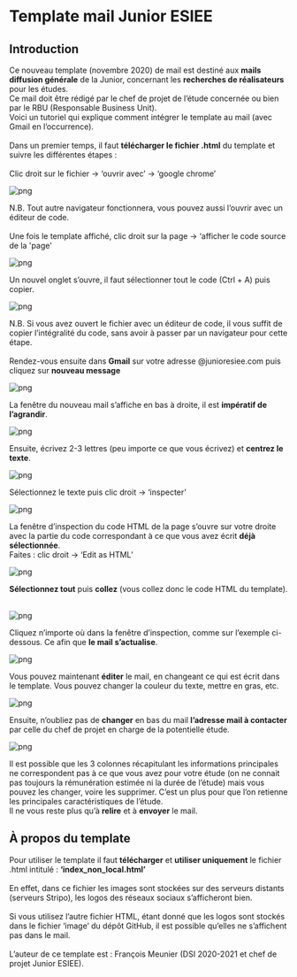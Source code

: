 # Template mail Junior ESIEE

## Introduction

Ce nouveau template (novembre 2020) de mail est destiné aux **mails diffusion générale** de la Junior, concernant les **recherches de réalisateurs** pour les études.<br/>
Ce mail doit être rédigé par le chef de projet de l’étude concernée ou bien par le RBU (Responsable Business Unit).<br/>
Voici un tutoriel qui explique comment intégrer le template au mail (avec Gmail en l’occurrence).<br/>
<br/>
Dans un premier temps, il faut **télécharger le fichier .html** du template et suivre les différentes étapes :<br/>
<br/>
Clic droit sur le fichier → ‘ouvrir avec’ → ‘google chrome’ 
 &nbsp;         
    
![png](readme_img/2dossier.png)

N.B. Tout autre navigateur fonctionnera, vous pouvez aussi l’ouvrir avec un éditeur de code.<br/>
<br/>
Une fois le template affiché, clic droit sur la page → ‘afficher le code source de la 'page'
 &nbsp;         
    
![png](readme_img/3chrome.png)
 
Un nouvel onglet s’ouvre, il faut sélectionner tout le code (Ctrl + A) puis copier.
 &nbsp;         
    
![png](readme_img/4chrome.png)

N.B. Si vous avez ouvert le fichier avec un éditeur de code, il vous suffit de copier l’intégralité du code, sans avoir à passer par un navigateur pour cette étape.<br/>
<br/>
Rendez-vous ensuite dans **Gmail** sur votre adresse @junioresiee.com puis cliquez sur **nouveau message**
 &nbsp;         
    
![png](readme_img/5mail.png)
 
La fenêtre du nouveau mail s’affiche en bas à droite, il est **impératif de l’agrandir**.
 &nbsp;         
    
![png](readme_img/6mail.png)
 
Ensuite, écrivez 2-3 lettres (peu importe ce que vous écrivez) et **centrez le texte**.
 &nbsp;         
    
![png](readme_img/7mail.png)

Sélectionnez le texte puis clic droit → ‘inspecter’
 &nbsp;         
    
![png](readme_img/8mail.png)
 
La fenêtre d’inspection du code HTML de la page s’ouvre sur votre droite avec la partie du code correspondant à ce que vous avez écrit **déjà sélectionnée**.<br/>
Faites : clic droit → ‘Edit as HTML’
 &nbsp;         
    
![png](readme_img/9mail.png)
 
**Sélectionnez tout** puis **collez** (vous collez donc le code HTML du template).
 &nbsp;         
    
![png](readme_img/10mail.png)
 
Cliquez n’importe où dans la fenêtre d’inspection, comme sur l’exemple ci-dessous. Ce afin que **le mail s’actualise**.
 &nbsp;         
    
![png](readme_img/11cliquermail.png)
 
Vous pouvez maintenant **éditer** le mail, en changeant ce qui est écrit dans le template. Vous pouvez changer la couleur du texte, mettre en gras, etc. 
 &nbsp;         
    
![png](readme_img/12editer_mail.png)
 
Ensuite, n’oubliez pas de **changer** en bas du mail **l’adresse mail à contacter** par celle du chef de projet en charge de la potentielle étude.
 &nbsp;         
    
![png](readme_img/13fin.PNG)
 
Il est possible que les 3 colonnes récapitulant les informations principales ne correspondent pas à ce que vous avez pour votre étude (on ne connait pas toujours la rémunération estimée ni la durée de l’étude) mais vous pouvez les changer, voire les supprimer. C’est un plus pour que l’on retienne les principales caractéristiques de l’étude.<br/>
Il ne vous reste plus qu’à **relire** et à **envoyer** le mail.

## À propos du template
 
Pour utiliser le template il faut **télécharger** et **utiliser uniquement** le fichier .html intitulé : **‘index_non_local.html’**<br/>
<br/>
En effet, dans ce fichier les images sont stockées sur des serveurs distants (serveurs Stripo), les logos des réseaux sociaux s’afficheront bien.<br/>
<br/>
Si vous utilisez l’autre fichier HTML, étant donné que les logos sont stockés dans le fichier ‘image’ du dépôt GitHub, il est possible qu’elles ne s’affichent pas dans le mail.<br/>
<br/>
L’auteur de ce template est : François Meunier (DSI 2020-2021 et chef de projet Junior ESIEE).<br/>

 
 
 
 
 
 
 
 